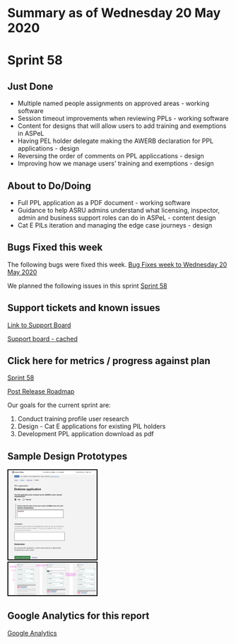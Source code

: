 # Summary as of Wednesday 20 May 2020 

# Sprint 58

## Just Done
* Multiple named people assignments on approved areas - working software
* Session timeout improvements when reviewing PPLs - working software
* Content for designs that will allow users to add training and exemptions in ASPeL
* Having PEL holder delegate making the AWERB declaration for PPL applications - design
* Reversing the order of comments on PPL appliccations - design
* Improving how we manage users' training and exemptions - design
## About to Do/Doing
* Full PPL application as a PDF document - working software
* Guidance to help ASRU admins understand what licensing, inspector, admin and business support roles can do in ASPeL - content design 
* Cat E PILs iteration and managing the edge case journeys - design

## Bugs Fixed this week
The following bugs were fixed this week.
[Bug Fixes week to Wednesday 20 May 2020](graphs/bugs20052020.png)

We planned the following issues in this sprint 
[Sprint 58](graphs/sprint20052020.png)

## Support tickets and known issues
[Link to Support Board](https://collaboration.homeoffice.gov.uk/jira/secure/RapidBoard.jspa?rapidView=1717&selectedIssue=ASSB-253)

[Support board - cached](graphs/supportBoard20052020.png)

## Click here for metrics / progress against plan
[Sprint 58](graphs/progress20052020.png)

[Post Release Roadmap](graphs/roadmap20052020.png)

Our goals for the current sprint are:
1. Conduct training profile user research 
2. Design - Cat E applications for existing PIL holders 
3. Development PPL application download as pdf

## Sample Design Prototypes
<a href="graphs/proto1_20052020.png"><img src="graphs/proto1_20052020.png" alt="HTML5 Icon" width="200" style="border:2px solid black"></a>
<br>
<a href="graphs/proto2_20052020.png"><img src="graphs/proto2_20052020.png" alt="HTML5 Icon" width="200" style="border:2px solid black"></a>
<br>


## Google Analytics for this report
[Google Analytics](graphs/GA20052020.png)

